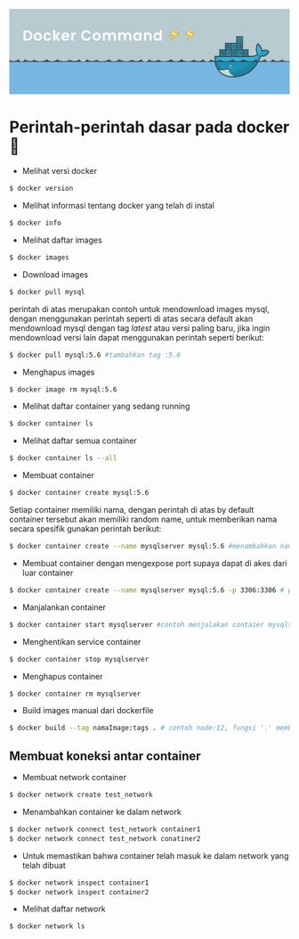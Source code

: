 ![Banner](banner.png)

# Perintah-perintah dasar pada docker 🐳

- Melihat versi docker

```bash
$ docker version
```

- Melihat informasi tentang docker yang telah di instal

```bash
$ docker info
```

- Melihat daftar images

```bash
$ docker images
```

- Download images

```bash
$ docker pull mysql
```

perintah di atas merupakan contoh untuk mendownload images mysql, dengan menggunakan perintah seperti di atas secara default akan mendownload mysql dengan tag _latest_ atau versi paling baru, jika ingin mendownload versi lain dapat menggunakan perintah seperti berikut:

```bash
$ docker pull mysql:5.6 #tambahkan tag :5.6
```

- Menghapus images

```bash
$ docker image rm mysql:5.6
```

- Melihat daftar container yang sedang running

```bash
$ docker container ls
```

- Melihat daftar semua container

```bash
$ docker container ls --all
```

- Membuat container

```bash
$ docker container create mysql:5.6
```

Setiap container memiliki nama, dengan perintah di atas by default container tersebut akan memiliki random name, untuk memberikan nama secara spesifik gunakan perintah berikut:

```bash
$ docker container create --name mysqlserver mysql:5.6 #menambahkan nama container
```

- Membuat container dengan mengexpose port supaya dapat di akes dari luar container

```bash
$ docker container create --name mysqlserver mysql:5.6 -p 3306:3306 # portluar:portInternalContainer
```

- Manjalankan container

```bash
$ docker container start mysqlserver #contoh menjalakan contaier mysqlserver
```

- Menghentikan service container

```bash
$ docker container stop mysqlserver
```

- Menghapus container

```bash
$ docker container rm mysqlserver
```

- Build images manual dari dockerfile

```bash
$ docker build --tag namaImage:tags . # contoh node:12, fungsi '.' memberitahu bahwa kita akan build dockerfile yang ada pada direktori tersebut
```

## Membuat koneksi antar container

- Membuat network container

```bash
$ docker network create test_network
```

- Menambahkan container ke dalam network

```bash
$ docker network connect test_network container1
$ docker network connect test_network conatiner2
```

- Untuk memastikan bahwa container telah masuk ke dalam network yang telah dibuat

```bash
$ docker network inspect container1
$ docker network inspect container2
```

- Melihat daftar network

```bash
$ docker network ls
```
